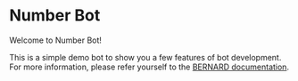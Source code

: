 # Number Bot

Welcome to Number Bot!

This is a simple demo bot to show you a few features of bot development.
For more information, please refer yourself to the
[BERNARD documentation](../../doc/get-started/number-bot.md).

